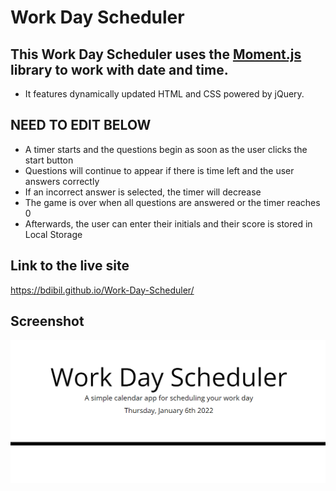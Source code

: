 
# Work Day Scheduler 
  
## This Work Day Scheduler uses the [Moment.js](https://momentjs.com/) library to work with date and time.
  
-	It features dynamically updated HTML and CSS powered by jQuery.


## NEED TO  EDIT BELOW

-	A timer starts and the questions begin as soon as the user clicks the start button 
-	Questions will continue to appear if there is time left and the user answers correctly 
-	If an incorrect answer is selected, the timer will decrease 
-	The game is over when all questions are answered or the timer reaches 0
-	Afterwards, the user can enter their initials and their score is stored in Local Storage



## Link to the live site

 https://bdibil.github.io/Work-Day-Scheduler/
  

## Screenshot

![](assets/images/screenshot.png)

  
